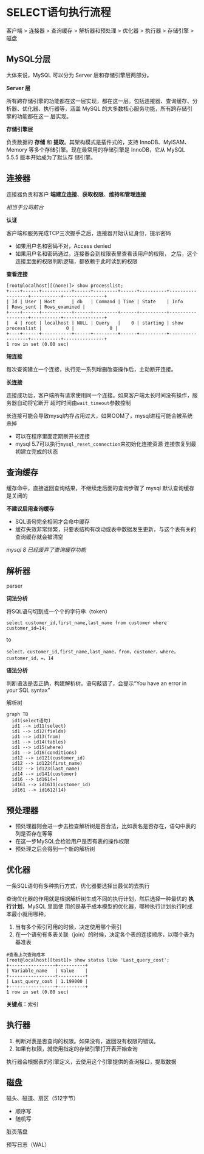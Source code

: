 # SELECT语句执行流程

客户端 > 连接器 > 查询缓存 > 解析器和预处理 > 优化器 > 执行器 > 存储引擎 > 磁盘

## MySQL分层

大体来说，MySQL 可以分为 Server 层和存储引擎层两部分。

**Server 层**

所有跨存储引擎的功能都在这一层实现，都在这一层。包括连接器、查询缓存、分
析器、优化器、执行器等，涵盖 MySQL 的大多数核心服务功能，所有跨存储引擎的功能都在这一
层实现。


**存储引擎层**

负责数据的 **存储** 和 **提取**。其架构模式是插件式的，支持 InnoDB、MyISAM、Memory
等多个存储引擎。现在最常用的存储引擎是 InnoDB，它从 MySQL 5.5.5 版本开始成为了默认存
储引擎。

## 连接器

连接器负责和客户 **端建立连接**、**获取权限**、**维持和管理连接**

*相当于公司前台*

**认证**

客户端和服务完成TCP三次握手之后，连接器开始认证身份，提示密码

- 如果用户名和密码不对，Access denied
- 如果用户名和密码通过，连接器会到权限表里查看该用户的权限，
  之后，这个连接里面的权限判断逻辑，都依赖于此时读到的权限

**查看连接**

```
[root@localhost][(none)]> show processlist;
+----+------+-----------+------+---------+------+----------+------------------+-----------+---------------+
| Id | User | Host      | db   | Command | Time | State    | Info             | Rows_sent | Rows_examined |
+----+------+-----------+------+---------+------+----------+------------------+-----------+---------------+
|  4 | root | localhost | NULL | Query   |    0 | starting | show processlist |         0 |             0 |
+----+------+-----------+------+---------+------+----------+------------------+-----------+---------------+
1 row in set (0.00 sec)

```

**短连接**

每次查询建立一个连接，执行完一系列增删改查操作后，主动断开连接。

**长连接**

连接成功后，客户端所有请求使用同一个连接。如果客户端太长时间没有操作，服务器自动将它断开
超时时间由`wait_timeout`参数控制

长连接可能会导致mysql内存占用过大，如果OOM了，mysql进程可能会被系统杀掉

- 可以在程序里面定期断开长连接
- mysql 5.7可以执行`mysql_reset_connection`来初始化连接资源
  连接恢复到最初建立完成的状态

## 查询缓存

缓存命中，直接返回查询结果，不继续走后面的查询步骤了
mysql 默认查询缓存是关闭的


**不建议启用查询缓存**

- SQL语句完全相同才会命中缓存
- 缓存失效非常频繁，只要表结构有改动或表中数据发生更新，与这个表有关的查询缓存就会被清空

*mysql 8 已经废弃了查询缓存功能*

## 解析器

parser

**词法分析**

将SQL语句切割成一个个的字符串（token）

```
select customer_id,first_name,last_name from customer where customer_id=14;
```

to

```
select，customer_id,first_name,last_name，from，customer，where，customer_id，=，14

```

**语法分析**

判断语法是否正确，构建解析树。语句敲错了，会提示“You have an error in your SQL syntax”

解析树

```mermaid
graph TB
  id1(select语句)
  id1 --> id11(select)
  id1 --> id12(fields)
  id1 --> id13(from)
  id1 --> id14(tables)
  id1 --> id15(where)
  id1 --> id16(conditions)
  id12 --> id121(customer_id)
  id12 --> id122(first_name)
  id12 --> id123(last_name)
  id14 --> id141(customer)
  id16 --> id161(=)
  id161 --> id1611(customer_id)
  id161 --> id1612(14)
```

## 预处理器

- 预处理器则会进一步去检查解析树是否合法，比如表名是否存在，语句中表的列是否存在等等
- 在这一步MySQL会检验用户是否有表的操作权限
- 预处理之后会得到一个新的解析树

## 优化器

一条SQL语句有多种执行方式，优化器要选择出最优的去执行

查询优化器的作用就是根据解析树生成不同的执行计划，然后选择一种最优的 **执行计划**，MySQL 里面使
用的是基于成本模型的优化器，哪种执行计划执行时成本最小就用哪种。

1. 当有多个索引可用的时候，决定使用哪个索引
2. 在一个语句有多表关联（join）的时候，决定各个表的连接顺序，以哪个表为基准表

```
#查看上次查询成本
[root@localhost][test1]> show status like 'Last_query_cost';
+-----------------+----------+
| Variable_name   | Value    |
+-----------------+----------+
| Last_query_cost | 1.199000 |
+-----------------+----------+
1 row in set (0.00 sec)
```

**关键点**：索引

## 执行器

1. 判断对表是否查询的权限。如果没有，返回没有权限的错误。
2. 如果有权限，就使用指定的存储引擎打开表开始查询

执行器会根据表的引擎定义，去使用这个引擎提供的查询接口，提取数据



## 磁盘
磁头、磁道、扇区（512字节）

- 顺序写
- 随机写

脏页落盘

预写日志（WAL）
